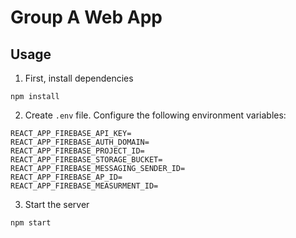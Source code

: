 # Group A Web App

## Usage

1. First, install dependencies
```
npm install
```

2. Create `.env` file. Configure the following environment variables:
```
REACT_APP_FIREBASE_API_KEY=
REACT_APP_FIREBASE_AUTH_DOMAIN=
REACT_APP_FIREBASE_PROJECT_ID=
REACT_APP_FIREBASE_STORAGE_BUCKET=
REACT_APP_FIREBASE_MESSAGING_SENDER_ID=
REACT_APP_FIREBASE_AP_ID=
REACT_APP_FIREBASE_MEASURMENT_ID=
```

3. Start the server
```
npm start
```
